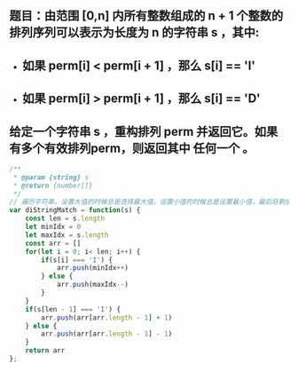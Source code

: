 ## 题目：由范围 [0,n] 内所有整数组成的 n + 1 个整数的排列序列可以表示为长度为 n 的字符串 s ，其中:

- ## 如果 perm[i] < perm[i + 1] ，那么 s[i] == 'I' 
- ## 如果 perm[i] > perm[i + 1] ，那么 s[i] == 'D' 
## 给定一个字符串 s ，重构排列 perm 并返回它。如果有多个有效排列perm，则返回其中 任何一个 。

```js
/**
 * @param {string} s
 * @return {number[]}
 */
// 遍历字符串，设置大值的时候总是选择最大值，设置小值的时候总是设置最小值，最后将剩余的值补在最后面
var diStringMatch = function(s) {
    const len = s.length
    let minIdx = 0
    let maxIdx = s.length
    const arr = []
    for(let i = 0; i< len; i++) {
        if(s[i] === 'I') {
            arr.push(minIdx++)
        } else {
            arr.push(maxIdx--)
        }
    }
    if(s[len - 1] === 'I') {
        arr.push(arr[arr.length - 1] + 1)
    } else {
        arr.push(arr[arr.length - 1] - 1)
    }
    return arr
};
```
